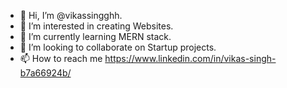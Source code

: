 - 👋 Hi, I’m @vikassingghh.
- 👀 I’m interested in creating Websites.
- 🌱 I’m currently learning MERN stack.
- 💞️ I’m looking to collaborate on Startup projects.
- 📫 How to reach me https://www.linkedin.com/in/vikas-singh-b7a66924b/

<!---
vikassingghh/vikassingghh is a ✨ special ✨ repository because its `README.md` (this file) appears on your GitHub profile.
You can click the Preview link to take a look at your changes.
--->
